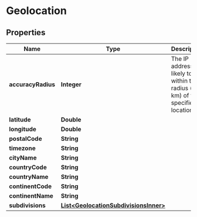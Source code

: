 

# Geolocation


## Properties

| Name | Type | Description | Notes |
|------------ | ------------- | ------------- | -------------|
|**accuracyRadius** | **Integer** | The IP address is likely to be within this radius (in km) of the specified location. |  [optional] |
|**latitude** | **Double** |  |  [optional] |
|**longitude** | **Double** |  |  [optional] |
|**postalCode** | **String** |  |  [optional] |
|**timezone** | **String** |  |  [optional] |
|**cityName** | **String** |  |  [optional] |
|**countryCode** | **String** |  |  [optional] |
|**countryName** | **String** |  |  [optional] |
|**continentCode** | **String** |  |  [optional] |
|**continentName** | **String** |  |  [optional] |
|**subdivisions** | [**List&lt;GeolocationSubdivisionsInner&gt;**](GeolocationSubdivisionsInner.md) |  |  [optional] |




